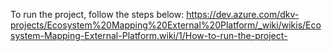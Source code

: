 To run the project, follow the steps below:
https://dev.azure.com/dkv-projects/Ecosystem%20Mapping%20External%20Platform/_wiki/wikis/Ecosystem-Mapping-External-Platform.wiki/1/How-to-run-the-project- 